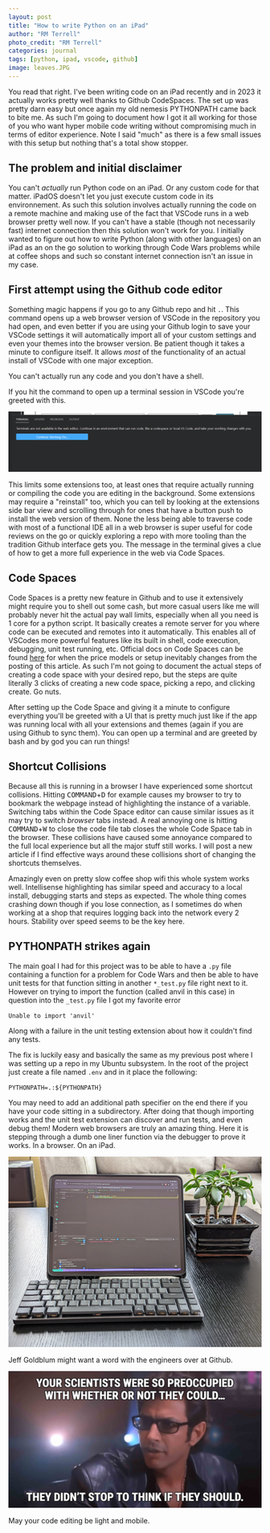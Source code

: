 ```yaml
---
layout: post
title: "How to write Python on an iPad"
author: "RM Terrell"
photo_credit: "RM Terrell"
categories: journal
tags: [python, ipad, vscode, github]
image: leaves.JPG
---
```


You read that right. I've been writing code on an iPad recently and in 2023 it actually works pretty well thanks to Github CodeSpaces. The set up was pretty darn easy but once again my old nemesis PYTHONPATH came back to bite me. As such I'm going to document how I got it all working for those of you who want hyper mobile code writing without compromising much in terms of editor experience. Note I said "much" as there is a few small issues with this setup but nothing that's a total show stopper.

## The problem and initial disclaimer

You can't _actually_ run Python code on an iPad. Or any custom code for that matter. iPadOS doesn't let you just execute custom code in its environnement. As such this solution involves actually running the code on a remote machine and making use of the fact that VSCode runs in a web browser pretty well now. If you can't have a stable (though not necessarily fast) internet connection then this solution won't work for you. I initially wanted to figure out how to write Python (along with other languages) on an iPad as an on the go solution to working through Code Wars problems while at coffee shops and such so constant internet connection isn't an issue in my case.

## First attempt using the Github code editor

Something magic happens if you go to any Github repo and hit `.`. This command opens up a web browser version of VSCode in the repository you had open, and even better if you are using your Github login to save your VSCode settings it will automatically import all of your custom settings and even your themes into the browser version. Be patient though it takes a minute to configure itself. It allows _most_ of the functionality of an actual install of VSCode with one major exception.

You can't actually run any code and you don't have a shell.

If you hit the command to open up a terminal session in VSCode you're greeted with this.

![dead_shell](/assets/img/vscode-ipad/dead_shell.PNG)

This limits some extensions too, at least ones that require actually running or compiling the code you are editing in the background. Some extensions may require a "reinstall" too, which you can tell by looking at the extensions side bar view and scrolling through for ones that have a button push to install the web version of them. None the less being able to traverse code with most of a functional IDE all in a web browser is super useful for code reviews on the go or quickly exploring a repo with more tooling than the tradition Github interface gets you. The message in the terminal gives a clue of how to get a more full experience in the web via Code Spaces.

## Code Spaces

Code Spaces is a pretty new feature in Github and to use it extensively might require you to shell out some cash, but more casual users like me will probably never hit the actual pay wall limits, especially when all you need is 1 core for a python script. It basically creates a remote server for you where code can be executed and remotes into it automatically. This enables all of VSCodes more powerful features like its built in shell, code execution, debugging, unit test running, etc. Official docs on Code Spaces can be found [here](https://github.com/features/codespaces) for when the price models or setup inevitably changes from the posting of this article. As such I'm not going to document the actual steps of creating a code space with your desired repo, but the steps are quite literally 3 clicks of creating a new code space, picking a repo, and clicking create. Go nuts.

After setting up the Code Space and giving it a minute to configure everything you'll be greeted with a UI that is pretty much just like if the app was running local with all your extensions and themes (again if you are using Github to sync them). You can open up a terminal and are greeted by bash and by god you can run things!

## Shortcut Collisions

Because all this is running in a browser I have experienced some shortcut collisions. Hitting <kbd>COMMAND</kbd>+<kbd>D</kbd> for example causes my browser to try to bookmark the webpage instead of highlighting the instance of a variable. Switching tabs within the Code Space editor can cause similar issues as it may try to switch _browser_ tabs instead. A real annoying one is hitting <kbd>COMMAND</kbd>+<kbd>W</kbd> to close the code file tab closes the whole Code Space tab in the browser. These collisions have caused some annoyance compared to the full local experience but all the major stuff still works. I will post a new article if I find effective ways around these collisions short of changing the shortcuts themselves.

Amazingly even on pretty slow coffee shop wifi this whole system works well. Intellisense highlighting has similar speed and accuracy to a local install, debugging starts and steps as expected. The whole thing comes crashing down though if you lose connection, as I sometimes do when working at a shop that requires logging back into the network every 2 hours. Stability over speed seems to be the key here.

## PYTHONPATH strikes again

The main goal I had for this project was to be able to have a `.py` file containing a function for a problem for Code Wars and then be able to have unit tests for that function sitting in another `*_test.py` file right next to it. However on trying to import the function (called anvil in this case) in question into the `_test.py` file I got my favorite error

```console
Unable to import 'anvil'
```

Along with a failure in the unit testing extension about how it couldn't find any tests.

The fix is luckily easy and basically the same as my previous post where I was setting up a repo in my Ubuntu subsystem. In the root of the project just create a file named `.env` and in it place the following:

```.env
PYTHONPATH=.:${PYTHONPATH}
```

You may need to add an additional path specifier on the end there if you have your code sitting in a subdirectory. After doing that though importing works and the unit test extension can discover and run tests, and even debug them! Modern web browsers are truly an amazing thing. Here it is stepping through a dumb one liner function via the debugger to prove it works. In a browser. On an iPad.

![ipad_debugging](/assets/img/vscode-ipad/ipad_debugging.jpg)

Jeff Goldblum might want a word with the engineers over at Github.

![science](/assets/img/vscode-ipad/science.jpg)


May your code editing be light and mobile.
